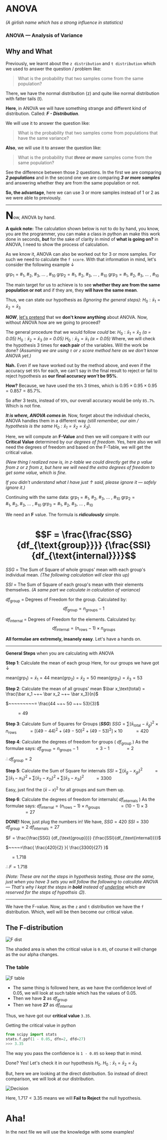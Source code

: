 # ANOVA
*(A girlish name which has a strong influence in statistics)*

### ANOVA — Analysis of Variance

## Why and What
Previously, we learnt about the `z distribution` and `t distribution` which we used to answer the question / problem like:
> What is the probability that two samples come from the same population?

There, we have the normal distribution (z) and quite like normal distribution with fatter tails (t).

**Here**, in ANOVA we will have something strange and different kind of distribution. Called: ***F - Distribution***. 

We will use it to answer the question like:
> What is the probability 	that two samples come from populations that have the same variance?

**Also**, we will use it to answer the question like:
 > What is the probability that ***three or more*** samples come from the same population?

See the difference between those 2 questions. In the first we are comparing ***2 populations*** and in the second one we are comparing ***3 or more samples*** and answering whether they are from the same population or not.

**So, the advantage**, here we can use 3 or more samples instead of 1 or 2 as we were able to previously.
___
<font size=6><b>N</b></font>ow, ANOVA by hand.

**A quick note:** The calculation shown below is not to do by hand, you know, you are the programmer, you can make a class in python an make this work done in seconds, ***but*** for the sake of clarity in mind of **what is going on?** in ANOVA, I need to show the process of calculation.

As we know it, ANOVA can also be worked out for 3 or more samples. For such we need to calculate the `f score`. With that information in mind, let's consider the following example ↓

$\text{grp}_1 = \#_1,~\#_2,~\#_3,~...~,~\#_{10}$
$\text{grp}_2 = \#_1,~\#_2,~\#_3,~...~,~\#_{10}$
$\text{grp}_3 = \#_1,~\#_2,~\#_3,~...~,~\#_{10}$

The main target for us to achieve is to see **whether they are from the same population or not** and if they are, they **will have the same mean**.

Thus, we can state our hypothesis as *(Ignoring the general steps)*:
$H_0 : \bar x_1 =\bar x_2 = \bar x_3$

***NOW***, <u>let's pretend</u> that we **don't know anything** about ANOVA. Now, without ANOVA how are we going to proceed?

The general procedure that we would follow *could* be:
$H_0 : \bar x_1 = \bar x_2$ *($\alpha$ = 0.05)*
$H_0 : \bar x_2 = \bar x_3$ *($\alpha$ = 0.05)*
$H_0 : \bar x_3 = \bar x_1$ *($\alpha$ = 0.05)*
Where, we will check the hypothesis 3 times for **each pair** of the variables. Will the work be done? *(Assuming we are using `t` or `z` score method here as we don't know ANOVA yet.)*

**Nah.**
Even if we have worked out by the method above, and even if the accuracy set `95%` for each, we can't say in the final result to reject or fail to reject hypothesis as **our final accuracy *won't* be 95%**.

**How?**
Because, we have used the `95%` 3 times, which is $0.95 \times 0.95 \times 0.95 = 0.857 = 85.7\%$.

So after 3 tests, instead of `95%`, our overall accuracy would be only `85.7%`. Which is not fine. 

***It is where, ANOVA comes in***.
Now, forget about the individual checks, ANOVA handles them in a different way *(still remember, our aim / hypothesis is the same $H_0 : \bar x_1 =\bar x_2 = \bar x_3$)*.

Here, we will compute an **F-Value** and then we will compare it with our **Critical Value** determined by our *degrees of freedom*. Yes, here also we will need the degrees of freedom and based on the F-Table, we will get the critical value.

*(New thing I realized now is, in z-table we could directly get the p value from z or z from z, but here we will need the extra degrees of freedom to get some value, which is fine.*

*If you didn't understand what I have just ↑ said, please ignore it — safely ignore it.)*

Continuing with the same data:
$\text{grp}_1 = \#_1,~\#_2,~\#_3,~...~,~\#_{10}$
$\text{grp}_2 = \#_1,~\#_2,~\#_3,~...~,~\#_{10}$
$\text{grp}_3 = \#_1,~\#_2,~\#_3,~...~,~\#_{10}$

We need an **F** value. The formula is ***ridiculously*** simple.

# $$F = \frac{\frac{SSG} {df_{\text{group}}}} {\frac{SSI} {df_{\text{internal}}}}$$

$SSG$ = The Sum of Square of whole groups' mean with each group's individual mean. *(The following calculation will clear this up)*

$SSI$ = The Sum of Square of each group's mean with their elements themselves. *(A same part we calculate in calculation of variance)*

$df_{\text{group}}$ = Degrees of Freedom for the group. Calculated by:
$$df_{\text{group}} = n_\text{groups} - 1$$

$df_{\text{internal}}$ = Degrees of Freedom for the elements. Calculated by:
$$df_{\text{internal}} = (n_\text{rows} - 1) \times n_\text{groups}$$

**All formulae are extremely, insanely easy**. Let's have a hands on.
___
**General Steps** when you are calculating with ANOVA

**Step 1**: Calculate the mean of each group
Here, for our groups we have got ↓

$\text{mean}(\text{grp}_1) = \bar x_1 = 44$
$\text{mean}(\text{grp}_2) = \bar x_2 = 50$
$\text{mean}(\text{grp}_3) = \bar x_3 = 53$

**Step 2**: Calculate the mean of all groups' mean
$\bar x_\text{total} = \frac{\bar x_1 ~+~ \bar x_2 ~+~ \bar x_3}{n}$

$~~~~~~~~~= \frac{44 ~+~ 50 ~+~ 53}{3}$

$~~~~~~~~~= 49$

**Step 3**: Calculate Sum of Squares for Groups (***SSG***)
$SSG = \sum(\bar x_\text{total} - \bar x_g)^2 \times n_\text{rows}$
$~~~~~~~~~=[(49 ~-~ 44)^2 ~+~ (49 ~-~ 50)^2 ~+~ (49 ~-~53)^2] \times 10$
$~~~~~~~~~=420$


**Step 4**: Calculate the degrees of freedom for groups ($~df_\text{group}~$)
As the formulae says:
$df_{\text{group}} = n_\text{groups} - 1$
$~~~~~~~~~~~~ = 3 - 1$
$~~~~~~~~~~~~= 2$

$\therefore df_\text{group} = 2$

**Step 5**: Calculate the Sum of Square for internals
$SSI = \sum(\bar x_g - x_{gi})^2$ 
$~~~~~~~~ = \sum(\bar x_1 - x_{1i})^2 + \sum(\bar x_2 - x_{2i})^2 + \sum(\bar x_3 - x_{3i})^2$
$~~~~~~~~ = 3300$

Easy, just find the $(\bar x - x)^2$ for all groups and sum them up.

**Step 6**: Calculate the degrees of freedom for internals($~df_\text{internals}~$)
As the formulae says:
$df_{\text{internal}} = (n_\text{rows} - 1) \times n_\text{groups}$
$~~~~~~~~~~~~~~~ = (10 - 1) \times 3$
$~~~~~~~~~~~~~~~= 27$

**DONE!**
Now, just plug the numbers in! We have,
$SSG = 420$
$SSI = 330$
$df_{\text{group}} = 2$
$df_{\text{internals}} = 27$

$F = \frac{\frac{SSG} {df_{\text{group}}}} {\frac{SSI}{df_{\text{internal}}}}$

$~~~~=\frac{ \frac{420}{2} }{ \frac{3300}{27} }$

$~~~~= 1.718$

$\therefore F = 1.718$

 *(Note: These are not the steps in hypothesis testing, those are the same, just when you have 3 sets you will follow the following to calculate ANOVA — That's why I kept the steps in **bold** instead of <u>underline</u> which are reserved for the steps of hypothsis 😉)*.
___

We have the F-value. Now, as the `z` and `t` distribution we have the `f` distribution. Which, well will be then become our critical value.

## The F-distribution
![F dist](https://i.imgur.com/6nFIEAa.png)

The shaded area is when the critical value is `0.05`, of course it will change as the our alpha changes.

### The table
![F table](https://i.imgur.com/hkihi5V.png)
- The same thing is followed here, as we have the confidence level of 0.05, we will look at such table which has the values of 0.05.
- Then we have **2** as $df_\text{group}$
- Then we have **27** as $df_\text{internal}$

Thus, we have got our **critical value** `3.35`.

Getting the critical value in python
```python
from scipy import stats
stats.f.ppf(1 - 0.05, dfn=2, dfd=27)
>>> 3.35
```
The way you pass the confidence is `1 - 0.05` so keep that in mind.

Done? Yes!
Let's check it in our hypothesis $H_0$.
$H_0 : \bar x_1 = \bar x_2 =  \bar x_3$

But, here we are looking at the direct distribution. So instead of direct comparison, we will look at our distribution.

![Decision](https://i.imgur.com/sINYXoO.png)

Here, $1.717 < 3.35$ means we will **Fail to Reject** the null hypothesis.



# Aha!
In the next file we will use the knowledge with some examples!
